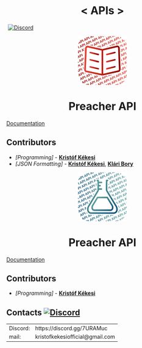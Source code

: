 <h1 align="center">
  < APIs >
</h1>

<img src="https://img.shields.io/badge/Contributors-2-blue.svg" alt=""> [![Discord](https://img.shields.io/discord/639186082214445116.svg?label=&logo=discord&logoColor=ffffff&color=7389D8&labelColor=6A7EC2)](https://discord.gg/7URAMuc)

<p align="center">
   <img width="128" align="center" src="Preacher/preacher-api.svg"></p>
<h1 align="center">
  Preacher API
</h1>

[Documentation](https://github.com/KristofKekesi/APIs/blob/master/Preacher/README.md)

## Contributors <img src="https://img.shields.io/badge/2-blue.svg" alt="">
* _[Programming]_  - [__Kristóf Kékesi__](https://github.com/KristofKekesi)
* _[JSON Formatting]_ - [__Kristóf Kékesi__](https://github.com/KristofKekesi), [__Klári Bory__](https://www.instagram.com/boryklara/)

<p align="center">
   <img width="128" align="center" src="Elements/elements-api.svg"></p>
<h1 align="center">
  Preacher API
</h1>

[Documentation](https://github.com/KristofKekesi/APIs/blob/master/Elements/README.md)

## Contributors <img src="https://img.shields.io/badge/1-blue.svg" alt="">
* _[Programming]_  - [__Kristóf Kékesi__](https://github.com/KristofKekesi)
 
## Contacts [![Discord](https://img.shields.io/discord/639186082214445116.svg?label=&logo=discord&logoColor=ffffff&color=7389D8&labelColor=6A7EC2)](https://discord.gg/7URAMuc)

<table>
 <tr><td>
  Discord:
 </td><td>
  https://discord.gg/7URAMuc
 </td></tr>
 <tr><td>
  mail:
 </td><td>
  kristofkekesiofficial@gmail.com
 </td></tr>
</table>
